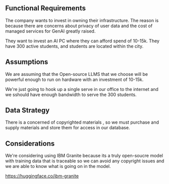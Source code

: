 ## Functional Requirements

The company wants to invest in owning their infrastructure.
The reason is because there are concerns about privacy of user data and the cost of managed services for GenAI greatly raised.

They want to invest an AI PC where they can afford spend of 10-15k.
They have 300 active students, and students are located within the city.

## Assumptions

We are assuming that the Open-source LLMS that we choose will be powerful enough to run on hardware with an investment of 10-15k.

We're just going to hook up a single serve in our office to the internet and we sshould have enough bandwidth to serve the 300 students.

## Data Strategy

There is a concerned of copyrighted materials , so we must purchase and supply materials and store them for access in our database.

## Considerations

We're considering using IBM Granite because its a truly open-soucre model with training data that is traceable so we can avoid any copyright issues and we are able to know what is going on in the model.

https://huggingface.co/ibm-granite